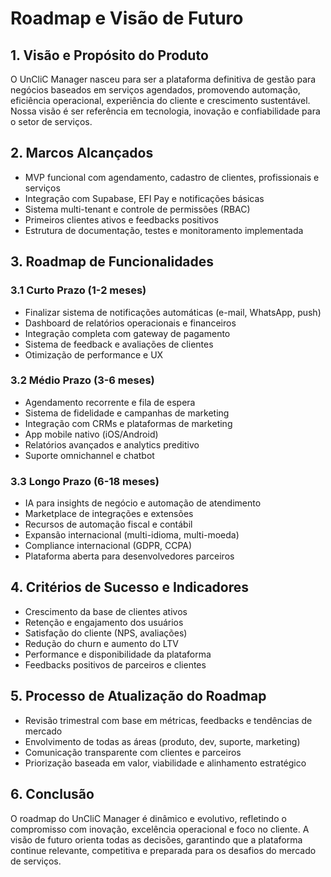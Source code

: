 # Roadmap e Visão de Futuro

## 1. Visão e Propósito do Produto

O UnCliC Manager nasceu para ser a plataforma definitiva de gestão para negócios baseados em serviços agendados, promovendo automação, eficiência operacional, experiência do cliente e crescimento sustentável. Nossa visão é ser referência em tecnologia, inovação e confiabilidade para o setor de serviços.

## 2. Marcos Alcançados

- MVP funcional com agendamento, cadastro de clientes, profissionais e serviços
- Integração com Supabase, EFI Pay e notificações básicas
- Sistema multi-tenant e controle de permissões (RBAC)
- Primeiros clientes ativos e feedbacks positivos
- Estrutura de documentação, testes e monitoramento implementada

## 3. Roadmap de Funcionalidades

### 3.1 Curto Prazo (1-2 meses)
- Finalizar sistema de notificações automáticas (e-mail, WhatsApp, push)
- Dashboard de relatórios operacionais e financeiros
- Integração completa com gateway de pagamento
- Sistema de feedback e avaliações de clientes
- Otimização de performance e UX

### 3.2 Médio Prazo (3-6 meses)
- Agendamento recorrente e fila de espera
- Sistema de fidelidade e campanhas de marketing
- Integração com CRMs e plataformas de marketing
- App mobile nativo (iOS/Android)
- Relatórios avançados e analytics preditivo
- Suporte omnichannel e chatbot

### 3.3 Longo Prazo (6-18 meses)
- IA para insights de negócio e automação de atendimento
- Marketplace de integrações e extensões
- Recursos de automação fiscal e contábil
- Expansão internacional (multi-idioma, multi-moeda)
- Compliance internacional (GDPR, CCPA)
- Plataforma aberta para desenvolvedores parceiros

## 4. Critérios de Sucesso e Indicadores

- Crescimento da base de clientes ativos
- Retenção e engajamento dos usuários
- Satisfação do cliente (NPS, avaliações)
- Redução do churn e aumento do LTV
- Performance e disponibilidade da plataforma
- Feedbacks positivos de parceiros e clientes

## 5. Processo de Atualização do Roadmap

- Revisão trimestral com base em métricas, feedbacks e tendências de mercado
- Envolvimento de todas as áreas (produto, dev, suporte, marketing)
- Comunicação transparente com clientes e parceiros
- Priorização baseada em valor, viabilidade e alinhamento estratégico

## 6. Conclusão

O roadmap do UnCliC Manager é dinâmico e evolutivo, refletindo o compromisso com inovação, excelência operacional e foco no cliente. A visão de futuro orienta todas as decisões, garantindo que a plataforma continue relevante, competitiva e preparada para os desafios do mercado de serviços. 